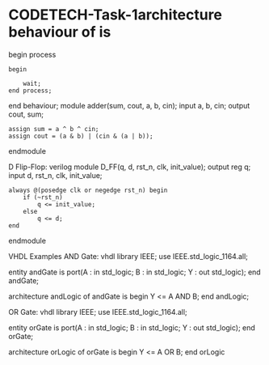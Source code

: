 # CODETECH-Task-1architecture behaviour of  is
begin
    process

    begin

        wait;
    end process;
end behaviour;
module adder(sum, cout, a, b, cin);
    input a, b, cin;
    output cout, sum;

    assign sum = a ^ b ^ cin;
    assign cout = (a & b) | (cin & (a | b));
endmodule

D Flip-Flop:
verilog
module D_FF(q, d, rst_n, clk, init_value);
    output reg q;
    input d, rst_n, clk, init_value;

    always @(posedge clk or negedge rst_n) begin
        if (~rst_n)
            q <= init_value;
        else
            q <= d;
    end
endmodule

VHDL Examples
AND Gate:
vhdl
library IEEE;
use IEEE.std_logic_1164.all;

entity andGate is
    port(A : in std_logic;
         B : in std_logic;
         Y : out std_logic);
end andGate;

architecture andLogic of andGate is
begin
    Y <= A AND B;
end andLogic;

OR Gate:
vhdl
library IEEE;
use IEEE.std_logic_1164.all;

entity orGate is
    port(A : in std_logic;
         B : in std_logic;
         Y : out std_logic);
end orGate;

architecture orLogic of orGate is
begin
    Y <= A OR B;
end orLogic
